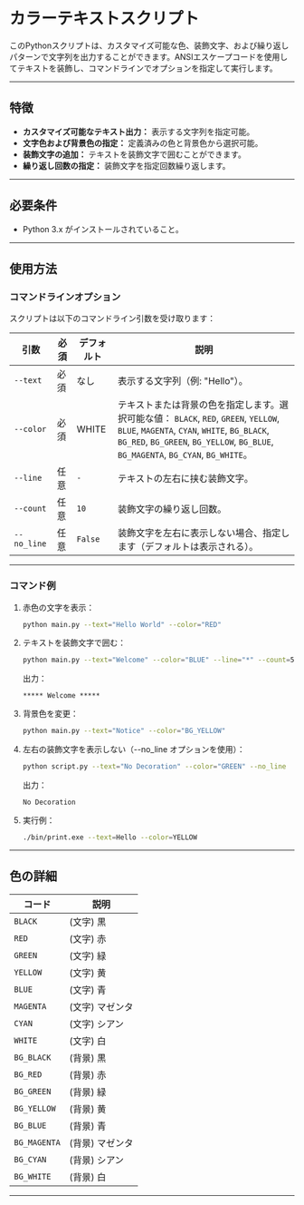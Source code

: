 # カラーテキストスクリプト

このPythonスクリプトは、カスタマイズ可能な色、装飾文字、および繰り返しパターンで文字列を出力することができます。ANSIエスケープコードを使用してテキストを装飾し、コマンドラインでオプションを指定して実行します。

---

## 特徴

- **カスタマイズ可能なテキスト出力：** 表示する文字列を指定可能。
- **文字色および背景色の指定：** 定義済みの色と背景色から選択可能。
- **装飾文字の追加：** テキストを装飾文字で囲むことができます。
- **繰り返し回数の指定：** 装飾文字を指定回数繰り返します。

---

## 必要条件

- Python 3.x がインストールされていること。

---

## 使用方法

### コマンドラインオプション

スクリプトは以下のコマンドライン引数を受け取ります：

| 引数         | 必須   | デフォルト | 説明 |
|--------------|--------|------------|------|
| `--text`     | 必須   | なし       | 表示する文字列（例: "Hello"）。 |
| `--color`    | 必須   | WHITE      | テキストまたは背景の色を指定します。選択可能な値： `BLACK`, `RED`, `GREEN`, `YELLOW`, `BLUE`, `MAGENTA`, `CYAN`, `WHITE`, `BG_BLACK`, `BG_RED`, `BG_GREEN`, `BG_YELLOW`, `BG_BLUE`, `BG_MAGENTA`, `BG_CYAN`, `BG_WHITE`。 |
| `--line`     | 任意   | `-`        | テキストの左右に挟む装飾文字。 |
| `--count`    | 任意   | `10`       | 装飾文字の繰り返し回数。 |
| `--no_line`  | 任意   | `False`    | 装飾文字を左右に表示しない場合、指定します（デフォルトは表示される）。 |

---

### コマンド例

1. 赤色の文字を表示：
   ```bash
   python main.py --text="Hello World" --color="RED"
   ```

2. テキストを装飾文字で囲む：
   ```bash
   python main.py --text="Welcome" --color="BLUE" --line="*" --count=5
   ```
   出力：
   ```
   ***** Welcome *****
   ```

3. 背景色を変更：
   ```bash
   python main.py --text="Notice" --color="BG_YELLOW"
   ```

4. 左右の装飾文字を表示しない（--no_line オプションを使用）：
   ```bash
   python script.py --text="No Decoration" --color="GREEN" --no_line
   ```
   出力：
   ```
   No Decoration
   ```

4. 実行例：
   ```bash
   ./bin/print.exe --text=Hello --color=YELLOW
   ```

---

## 色の詳細

| コード          | 説明 |
|-----------------|------|
| `BLACK`        | (文字) 黒 |
| `RED`          | (文字) 赤 |
| `GREEN`        | (文字) 緑 |
| `YELLOW`       | (文字) 黄 |
| `BLUE`         | (文字) 青 |
| `MAGENTA`      | (文字) マゼンタ |
| `CYAN`         | (文字) シアン |
| `WHITE`        | (文字) 白 |
| `BG_BLACK`     | (背景) 黒 |
| `BG_RED`       | (背景) 赤 |
| `BG_GREEN`     | (背景) 緑 |
| `BG_YELLOW`    | (背景) 黄 |
| `BG_BLUE`      | (背景) 青 |
| `BG_MAGENTA`   | (背景) マゼンタ |
| `BG_CYAN`      | (背景) シアン |
| `BG_WHITE`     | (背景) 白 |

---
